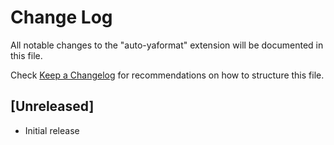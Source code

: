 # Change Log

All notable changes to the "auto-yaformat" extension will be documented in this file.

Check [Keep a Changelog](http://keepachangelog.com/) for recommendations on how to structure this file.

## [Unreleased]

- Initial release